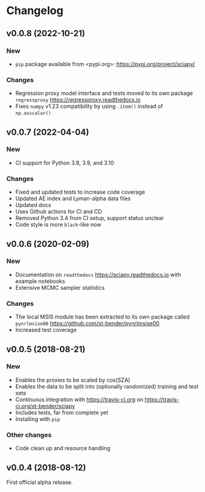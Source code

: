 Changelog
=========

v0.0.8 (2022-10-21)
-------------------

### New

- `pip` package available from <pypi.org>: <https://pypi.org/project/sciapy/>

### Changes

- Regression proxy model interface and tests moved to its own package
  `regressproxy` <https://regressproxy.readthedocs.io>
- Fixes `numpy` v1.23 compatibility by using `.item()` instead of `np.asscalar()`


v0.0.7 (2022-04-04)
-------------------

### New

- CI support for Python 3.8, 3.9, and 3.10

### Changes

- Fixed and updated tests to increase code coverage
- Updated AE index and Lyman-alpha data files
- Updated docs
- Uses Github actions for CI and CD
- Removed Python 3.4 from CI setup, support status unclear
- Code style is more `black`-like now


v0.0.6 (2020-02-09)
-------------------

### New

- Documentation on `readthedocs` <https://sciapy.readthedocs.io>
  with example notebooks
- Extensive MCMC sampler statistics

### Changes

- The local MSIS module has been extracted to its own package
  called `pynrlmsise00` <https://github.com/st-bender/pynrlmsise00>
- Increased test coverage


v0.0.5 (2018-08-21)
-------------------

### New

- Enables the proxies to be scaled by cos(SZA)
- Enables the data to be split into (optionally randomized) training and test sets
- Continuous integration with https://travis-ci.org on https://travis-ci.org/st-bender/sciapy
- Includes tests, far from complete yet
- Installing with `pip`

### Other changes

- Code clean up and resource handling


v0.0.4 (2018-08-12)
-------------------

First official alpha release.
